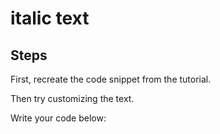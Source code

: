 # italic text

## Steps

First, recreate the code snippet from the tutorial.

Then try customizing the text.

Write your code below:
